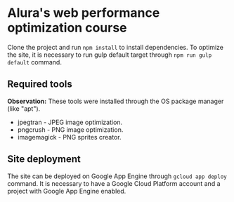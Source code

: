 # Alura's web performance optimization course

Clone the project and run  `npm install` to install dependencies.
To optimize the site, it is necessary to run gulp default target through `npm run gulp default` command.

## Required tools
**Observation:** These tools were installed through the OS package manager (like "apt").

- jpegtran - JPEG image optimization.
- pngcrush - PNG image optimization.
- imagemagick - PNG sprites creator.

## Site deployment
The site can be deployed on Google App Engine through `gcloud app deploy` command.
It is necessary to have a Google Cloud Platform account and a project with Google App Engine enabled.